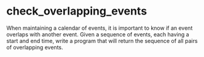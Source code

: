 # check_overlapping_events
When maintaining a calendar of events, it is important to know if an event overlaps with another event. Given a sequence of events, each having a start and end time, write a program that will return the sequence of all pairs of overlapping events.
